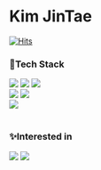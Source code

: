 # Kim JinTae
[![Hits](https://hits.seeyoufarm.com/api/count/incr/badge.svg?url=https%3A%2F%2Fgithub.com%2FKimjintae1020&count_bg=%231B1968&title_bg=%23555555&icon=&icon_color=%23E7E7E7&title=Today+%2F+Total&edge_flat=false)](https://hits.seeyoufarm.com)


### 📖Tech Stack
<div>
<img src="https://img.shields.io/badge/Java-007396?style=flat&logo=Conda-Forge&logoColor=white"/>
<img src="https://img.shields.io/badge/javascript-F7DF1E?style=flat&logo=javascript&logoColor=black">
<img src="https://img.shields.io/badge/PHP-777BB4?style=flat&logo=php&logoColor=white" />
<br>

<img src="https://img.shields.io/badge/MySQL-4479A1?style=flat&logo=MySQL&logoColor=white"/> 
<img src="https://img.shields.io/badge/oracle-F80000?style=flat&logo=oracle&logoColor=white">
<br>
<img src="https://img.shields.io/badge/SpringBoot-6DB33F?style=flat&logo=SpringBoot&logoColor=white" /> 
</div>

<br>

### ✨Interested in

<div>
<img src="https://img.shields.io/badge/Docker-2496ED?style=flat&logo=docker&logoColor=white"/>
<img src="https://img.shields.io/badge/SpringBoot-6DB33F?style=flat&logo=Spring&logoColor=white" />  
</div>


